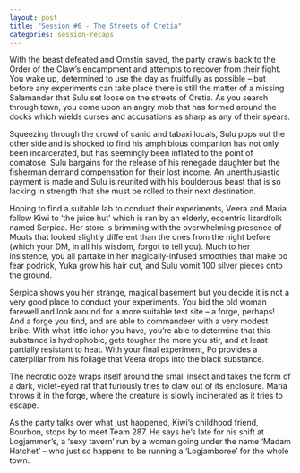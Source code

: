 ```yaml
---
layout: post
title: "Session #6 - The Streets of Cretia"
categories: session-recaps
---
```

With the beast defeated and Ornstin saved, the party crawls back to the Order of the Claw’s encampment and attempts to recover from their fight. You wake up, determined to use the day as fruitfully as possible – but before any experiments can take place there is still the matter of a missing Salamander that Sulu set loose on the streets of Cretia. As you search through town, you come upon an angry mob that has formed around the docks which wields curses and accusations as sharp as any of their spears.

Squeezing through the crowd of canid and tabaxi locals, Sulu pops out the other side and is shocked to find his amphibious companion has not only been incarcerated, but has seemingly been inflated to the point of comatose. Sulu bargains for the release of his renegade daughter but the fisherman demand compensation for their lost income. An unenthusiastic payment is made and Sulu is reunited with his boulderous beast that is so lacking in strength that she must be rolled to their next destination.

Hoping to find a suitable lab to conduct their experiments, Veera and Maria follow Kiwi to ‘the juice hut’ which is ran by an elderly, eccentric lizardfolk named Serpica. Her store is brimming with the overwhelming presence of Mouts that looked slightly different than the ones from the night before (which your DM, in all his wisdom, forgot to tell you). Much to her insistence, you all partake in her magically-infused smoothies that make po fear podrick, Yuka grow his hair out, and Sulu vomit 100 silver pieces onto the ground. 

Serpica shows you her strange, magical basement but you decide it is not a very good place to conduct your experiments. You bid the old woman farewell and look around for a more suitable test site – a forge, perhaps! And a forge you find, and are able to commandeer with a very modest bribe. With what little ichor you have, you’re able to determine that this substance is hydrophobic, gets tougher the more you stir, and at least partially resistant to heat. With your final experiment, Po provides a caterpillar from his foliage that Veera drops into the black substance. 

The necrotic ooze wraps itself around the small insect and takes the form of a dark, violet-eyed rat that furiously tries to claw out of its enclosure. Maria throws it in the forge, where the creature is slowly incinerated as it tries to escape. 

As the party talks over what just happened, Kiwi’s childhood friend, Bourbon, stops by to meet Team 287. He says he’s late for his shift at Logjammer’s, a ‘sexy tavern’ run by a woman going under the name ‘Madam Hatchet’ – who just so happens to be running a ‘Logjamboree’ for the whole town. 
